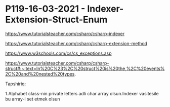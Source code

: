 # P119-16-03-2021 - Indexer-Extension-Struct-Enum

https://www.tutorialsteacher.com/csharp/csharp-indexer

https://www.tutorialsteacher.com/csharp/csharp-extension-method

https://www.w3schools.com/cs/cs_exceptions.asp

https://www.tutorialsteacher.com/csharp/csharp-struct#:~:text=In%20C%23%2C%20struct%20is%20the,%2C%20events%2C%20and%20nested%20types.

Tapshiriq:

1.Alphabet class-nin private letters adli char array olsun.Indexer vasitesile bu array-i set etmek olsun
